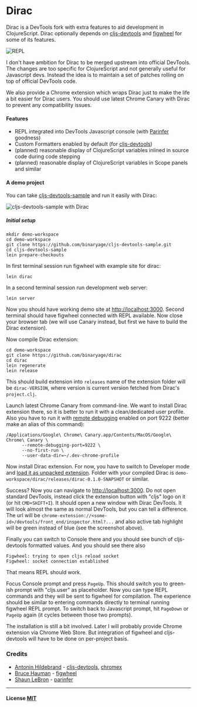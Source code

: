 # Dirac

Dirac is a DevTools fork with extra features to aid development in ClojureScript.
Dirac optionally depends on [cljs-devtools](https://github.com/binaryage/cljs-devtools)
and [figwheel](https://github.com/bhauman/lein-figwheel) for some of its features.

![REPL](https://dl.dropboxusercontent.com/u/559047/dirac-teaser.png)

I don't have ambition for Dirac to be merged upstream into official DevTools.
The changes are too specific for ClojureScript and not generally useful for Javascript devs.
Instead the idea is to maintain a set of patches rolling on top of official DevTools code.

We also provide a Chrome extension which wraps Dirac just to make the life a bit easier for Dirac users.
You should use latest Chrome Canary with Dirac to prevent any compatibility issues.

#### Features

  * REPL integrated into DevTools Javascript console (with [Parinfer](https://shaunlebron.github.io/parinfer) goodness)
  * Custom Formatters enabled by default (for [cljs-devtools](https://github.com/binaryage/cljs-devtools))
  * (planned) reasonable display of ClojureScript variables inlined in source code during code stepping
  * (planned) reasonable display of ClojureScript variables in Scope panels and similar

#### A demo project

You can take [cljs-devtools-sample](https://github.com/binaryage/cljs-devtools-sample) and run it easily with Dirac:

![cljs-devtools-sample with Dirac](https://dl.dropboxusercontent.com/u/559047/dirac-cljs-devtools-sample.png)

##### Initial setup

    mkdir demo-workspace
    cd demo-workspace
    git clone https://github.com/binaryage/cljs-devtools-sample.git
    cd cljs-devtools-sample
    lein prepare-checkouts

In first terminal session run figwheel with example site for dirac:

    lein dirac

In a second terminal session run development web server:

    lein server

Now you should have working demo site at [http://localhost:3000](http://localhost:3000). Second terminal should have figwheel
connected with REPL available. Now close your browser tab (we will use Canary instead, but first we have to build the Dirac extension).

Now compile Dirac extension:

    cd demo-workspace
    git clone https://github.com/binaryage/dirac
    cd dirac
    lein regenerate
    lein release

This should build extension into `releases` name of the extension folder will be `dirac-VERSION`, where version
is current version fetched from Dirac's `project.clj`.

Launch latest Chrome Canary from command-line. We want to install Dirac extension there, so it is better to run it
with a clean/dedicated user profile. Also you have to run it with [remote debugging](https://developer.chrome.com/devtools/docs/debugger-protocol)
enabled on port 9222 (better make an alias of this command):

    /Applications/Google\ Chrome\ Canary.app/Contents/MacOS/Google\ Chrome\ Canary \
          --remote-debugging-port=9222 \
          --no-first-run \
          --user-data-dir=~/.dev-chrome-profile

Now install Dirac extension. For now, you have to switch to Developer mode and [load it as unpacked extension](https://developer.chrome.com/extensions/getstarted#unpacked).
Folder with your compiled Dirac is `demo-workspace/dirac/releases/dirac-0.1.0-SNAPSHOT` or similar.

Success? Now you can navigate to [http://localhost:3000](http://localhost:3000). Do not open standard DevTools, instead
click the extension button with "cljs" logo on it (or hit `CMD+SHIFT+I`). It should open a new window with Dirac DevTools.
It will look almost the same as normal DevTools, but you can tell a difference. The url will be
`chrome-extension://<some-id>/devtools/front_end/inspector.html?...` and also active tab highlight will be green instead
of blue (see the screenshot above).

Finally you can switch to Console there and you should see bunch of cljs-devtools formatted values. And you should
see there also

    Figwheel: trying to open cljs reload socket
    Figwheel: socket connection established

That means REPL should work.

Focus Console prompt and press `PageUp`. This should switch you to green-ish prompt with "cljs.user" as placeholder.
Now you can type REPL commands and they will be sent to figwheel for compilation. The experience should be similar
to entering commands directly to terminal running figwheel REPL prompt. To switch back to Javascript prompt, hit `PageDown` or
`PageUp` again (it cycles between those two prompts).

The installation is still a bit involved. Later I will probably provide Chrome extension via Chrome Web Store. But integration
 of figwheel and cljs-devtools will have to be done on per-project basis.

### Credits

* [Antonin Hildebrand](https://github.com/darwin) - [cljs-devtools](https://github.com/binaryage/cljs-devtools), [chromex](https://github.com/binaryage/chromex)
* [Bruce Hauman](https://github.com/bhauman) - [figwheel](https://github.com/bhauman/lein-figwheel)
* [Shaun LeBron](https://github.com/shaunlebron) - [parinfer](https://github.com/shaunlebron/parinfer)

---

#### License [MIT](license.txt)